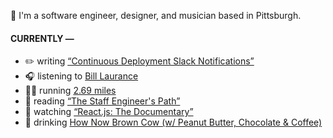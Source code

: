 👋 I'm a software engineer, designer, and musician based in Pittsburgh.

#### CURRENTLY —

* ✏️ writing [“Continuous Deployment Slack Notifications”](https://www.amoscato.com/journal/slack-deploy-notifications/)
* 🎧 listening to [Bill Laurance](https://www.last.fm/music/Bill+Laurance/_/Flint)
* 🏃‍♂️ running [2.69 miles](https://www.strava.com/activities/9020912034)
* 📘 reading [“The Staff Engineer&#39;s Path”](https://www.goodreads.com/book/show/59694859-the-staff-engineer-s-path)
* 🍿 watching [“React.js: The Documentary”](https://youtu.be/8pDqJVdNa44)
* 🍺 drinking [How Now Brown Cow (w&#x2F; Peanut Butter, Chocolate &amp; Coffee)](https://untappd.com/user/namoscato/checkin/1264037359)
